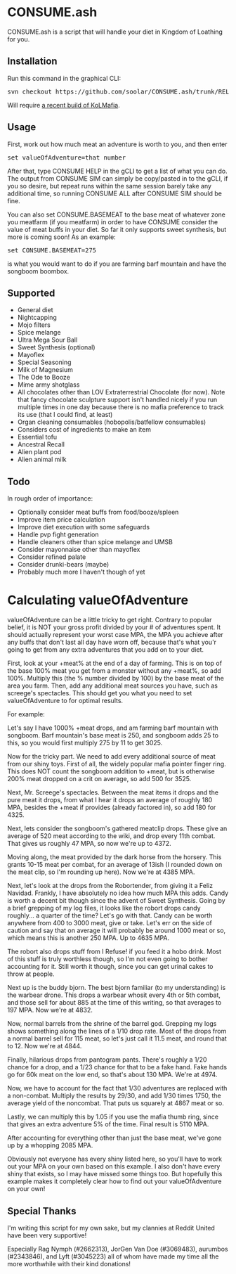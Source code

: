 # CONSUME.ash

CONSUME.ash is a script that will handle your diet in Kingdom of Loathing for you.

## Installation

Run this command in the graphical CLI:
<pre>
svn checkout https://github.com/soolar/CONSUME.ash/trunk/RELEASE/
</pre>
Will require [a recent build of KoLMafia](http://builds.kolmafia.us/job/Kolmafia/lastSuccessfulBuild/).

## Usage

First, work out how much meat an adventure is worth to you, and then enter
<pre>
set valueOfAdventure=that number
</pre>
After that, type CONSUME HELP in the gCLI to get a list of what you can do.
The output from CONSUME SIM can simply be copy/pasted in to the gCLI, if you so
desire, but repeat runs within the same session barely take any additional time,
so running CONSUME ALL after CONSUME SIM should be fine.

You can also set CONSUME.BASEMEAT to the base meat of whatever zone you meatfarm (if you meatfarm)
in order to have CONSUME consider the value of meat buffs in your diet. So far it only supports
sweet synthesis, but more is coming soon! As an example:
<pre>
set CONSUME.BASEMEAT=275
</pre>
is what you would want to do if you are farming barf mountain and have the songboom boombox.

## Supported

* General diet
* Nightcapping
* Mojo filters
* Spice melange
* Ultra Mega Sour Ball
* Sweet Synthesis (optional)
* Mayoflex
* Special Seasoning
* Milk of Magnesium
* The Ode to Booze
* Mime army shotglass
* All chocolates other than LOV Extraterrestrial Chocolate (for now). Note that fancy chocolate
sculpture support isn't handled nicely if you run multiple times in one day because there is no
mafia preference to track its use (that I could find, at least)
* Organ cleaning consumables (hobopolis/batfellow consumables)
* Considers cost of ingredients to make an item
* Essential tofu
* Ancestral Recall
* Alien plant pod
* Alien animal milk

## Todo

In rough order of importance:
* Optionally consider meat buffs from food/booze/spleen
* Improve item price calculation
* Improve diet execution with some safeguards
* Handle pvp fight generation
* Handle cleaners other than spice melange and UMSB
* Consider mayonnaise other than mayoflex
* Consider refined palate
* Consider drunki-bears (maybe)
* Probably much more I haven't though of yet

# Calculating valueOfAdventure

valueOfAdventure can be a little tricky to get right. Contrary to popular belief,
it is NOT your gross profit divided by your # of adventures spent. It should
actually represent your worst case MPA, the MPA you achieve after any buffs that
don't last all day have worn off, because that's what you'r going to get from any
extra adventures that you add on to your diet.

First, look at your +meat% at the end of a day of farming. This is on top of the
base 100% meat you get from a monster without any +meat%, so add 100%. Multiply
this (the % number divided by 100) by the base meat of the area you farm. Then,
add any additional meat sources you have, such as screege's spectacles. This
should get you what you need to set valueOfAdventure to for optimal results.



For example:

Let's say I have 1000% +meat drops, and am farming barf mountain with songboom.
Barf mountain's base meat is 250, and songboom adds 25 to this, so you would
first multiply 275 by 11 to get 3025.

Now for the tricky part. We need to add
every additional source of meat from our shiny toys. First of all, the widely
popular mafia pointer finger ring. This does NOT count the songboom addition to
+meat, but is otherwise 200% meat dropped on a crit on average, so add 500 for 3525.

Next, Mr. Screege's spectacles. Between the meat items it drops and the pure
meat it drops, from what I hear it drops an average of roughly 180 MPA, besides
the +meat if provides (already factored in), so add 180 for 4325.

Next, lets consider the songboom's gathered meatclip drops. These give an average
of 520 meat according to the wiki, and drop every 11th combat. That gives us
roughly 47 MPA, so now we're up to 4372.

Moving along, the meat provided by the dark horse from the horsery. This grants
10-15 meat per combat, for an average of 13ish (I rounded down on the meat clip,
so I'm rounding up here). Now we're at 4385 MPA.

Next, let's look at the drops from the Robortender, from giving it a Feliz Navidad.
Frankly, I have absolutely no idea how much MPA this adds. Candy is worth a
decent bit though since the advent of Sweet Synthesis. Going by a brief grepping
of my log files, it looks like the robort drops candy roughly... a quarter of the
time? Let's go with that. Candy can be worth anywhere from 400 to 3000 meat, give
or take. Let's err on the side of caution and say that on average it will probably
be around 1000 meat or so, which means this is another 250 MPA. Up to 4635 MPA.

The robort also drops stuff from I Refuse! if you feed it a hobo drink. Most of
this stuff is truly worthless though, so I'm not even going to bother accounting
for it. Still worth it though, since you can get urinal cakes to throw at people.

Next up is the buddy bjorn. The best bjorn familiar (to my understanding) is the
warbear drone. This drops a warbear whosit every 4th or 5th combat, and those
sell for about 885 at the time of this writing, so that averages to 197 MPA.
Now we're at 4832.

Now, normal barrels from the shrine of the barrel god. Grepping my logs shows
something along the lines of a 1/10 drop rate. Most of the drops from a normal
barrel sell for 115 meat, so let's just call it 11.5 meat, and round that to 12.
Now we're at 4844.

Finally, hilarious drops from pantogram pants. There's roughly a 1/20 chance for
a drop, and a 1/23 chance for that to be a fake hand. Fake hands go for 60k meat
on the low end, so that's about 130 MPA. We're at 4974.

Now, we have to account for the fact that 1/30 adventures are replaced with a
non-combat. Multiply the results by 29/30, and add 1/30 times 1750, the average
yield of the noncombat. That puts us squarely at 4867 meat or so.

Lastly, we can multiply this by 1.05 if you use the mafia thumb ring, since that
gives an extra adventure 5% of the time. Final result is 5110 MPA.

After accounting for everything other than just the base meat, we've gone up by
a whopping 2085 MPA.

Obviously not everyone has every shiny listed here, so you'll have to work out
your MPA on your own based on this example. I also don't have every shiny that
exists, so I may have missed some things too. But hopefully this example makes
it completely clear how to find out your valueOfAdventure on your own!

## Special Thanks

I'm writing this script for my own sake, but my clannies at Reddit United have been very supportive!

Especially Rag Nymph (#2662313), JorGen Van Doe (#3069483), aurumbos (#2343846), and Lyft (#3045223)
all of whom have made my time all the more worthwhile with their kind donations!

